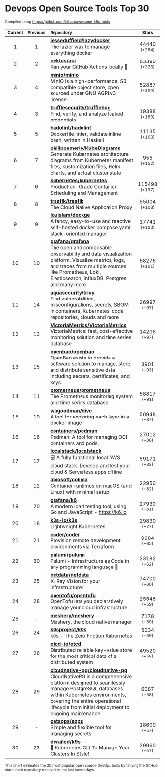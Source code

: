 # Devops Open Source Tools Top 30
<sup>Compiled using https://github.com/vilaca/awesome-k8s-tools</sup>
<div align="center">

|<sub>Current</sub>|<sub>Previous</sub>|<sub>Repository</sub>|<sub>Stars</sub>|
|:---:|:---:|:---|:---:|
|1|1|[**jesseduffield/lazydocker**](https://github.com/jesseduffield/lazydocker)<br/>The lazier way to manage everything docker|44440 <sup>(+294)</sup>|
|2|2|[**nektos/act**](https://github.com/nektos/act)<br/>Run your GitHub Actions locally 🚀|63390 <sup>(+223)</sup>|
|3|4|[**minio/minio**](https://github.com/minio/minio)<br/>MinIO is a high-performance, S3 compatible object store, open sourced under GNU AGPLv3 license.|52887 <sup>(+184)</sup>|
|4|3|[**trufflesecurity/trufflehog**](https://github.com/trufflesecurity/trufflehog)<br/>Find, verify, and analyze leaked credentials|19388 <sup>(+183)</sup>|
|5|5|[**hadolint/hadolint**](https://github.com/hadolint/hadolint)<br/>Dockerfile linter, validate inline bash, written in Haskell|11135 <sup>(+163)</sup>|
|6|7|[**philippemerle/KubeDiagrams**](https://github.com/philippemerle/KubeDiagrams)<br/>Generate Kubernetes architecture diagrams from Kubernetes manifest files, kustomization files, Helm charts, and actual cluster state|955 <sup>(+152)</sup>|
|7|6|[**kubernetes/kubernetes**](https://github.com/kubernetes/kubernetes)<br/>Production-Grade Container Scheduling and Management|115498 <sup>(+137)</sup>|
|8|8|[**traefik/traefik**](https://github.com/traefik/traefik)<br/>The Cloud Native Application Proxy|55004 <sup>(+108)</sup>|
|9|9|[**louislam/dockge**](https://github.com/louislam/dockge)<br/>A fancy, easy-to-use and reactive self-hosted docker compose.yaml stack-oriented manager|17741 <sup>(+103)</sup>|
|10|10|[**grafana/grafana**](https://github.com/grafana/grafana)<br/>The open and composable observability and data visualization platform. Visualize metrics, logs, and traces from multiple sources like Prometheus, Loki, Elasticsearch, InfluxDB, Postgres and many more. |68276 <sup>(+101)</sup>|
|11|14|[**aquasecurity/trivy**](https://github.com/aquasecurity/trivy)<br/>Find vulnerabilities, misconfigurations, secrets, SBOM in containers, Kubernetes, code repositories, clouds and more|26997 <sup>(+97)</sup>|
|12|13|[**VictoriaMetrics/VictoriaMetrics**](https://github.com/VictoriaMetrics/VictoriaMetrics)<br/>VictoriaMetrics: fast, cost-effective monitoring solution and time series database|14206 <sup>(+97)</sup>|
|13|15|[**openbao/openbao**](https://github.com/openbao/openbao)<br/>OpenBao exists to provide a software solution to manage, store, and distribute sensitive data including secrets, certificates, and keys.|3901 <sup>(+93)</sup>|
|14|11|[**prometheus/prometheus**](https://github.com/prometheus/prometheus)<br/>The Prometheus monitoring system and time series database.|58817 <sup>(+91)</sup>|
|15|19|[**wagoodman/dive**](https://github.com/wagoodman/dive)<br/>A tool for exploring each layer in a docker image|50948 <sup>(+87)</sup>|
|16|16|[**containers/podman**](https://github.com/containers/podman)<br/>Podman: A tool for managing OCI containers and pods.|27012 <sup>(+86)</sup>|
|17|17|[**localstack/localstack**](https://github.com/localstack/localstack)<br/>💻 A fully functional local AWS cloud stack. Develop and test your cloud & Serverless apps offline|59171 <sup>(+82)</sup>|
|18|12|[**abiosoft/colima**](https://github.com/abiosoft/colima)<br/>Container runtimes on macOS (and Linux) with minimal setup|22950 <sup>(+82)</sup>|
|19|20|[**grafana/k6**](https://github.com/grafana/k6)<br/>A modern load testing tool, using Go and JavaScript - https://k6.io|27930 <sup>(+81)</sup>|
|20|18|[**k3s-io/k3s**](https://github.com/k3s-io/k3s)<br/>Lightweight Kubernetes|29830 <sup>(+77)</sup>|
|21|21|[**coder/coder**](https://github.com/coder/coder)<br/>Provision remote development environments via Terraform|9984 <sup>(+65)</sup>|
|22|30|[**pulumi/pulumi**](https://github.com/pulumi/pulumi)<br/>Pulumi - Infrastructure as Code in any programming language 🚀|23182 <sup>(+62)</sup>|
|23|25|[**netdata/netdata**](https://github.com/netdata/netdata)<br/>X-Ray Vision for your infrastructure!|74700 <sup>(+60)</sup>|
|24|28|[**opentofu/opentofu**](https://github.com/opentofu/opentofu)<br/>OpenTofu lets you declaratively manage your cloud infrastructure.|25548 <sup>(+59)</sup>|
|25|-|[**meshery/meshery**](https://github.com/meshery/meshery)<br/>Meshery, the cloud native manager|7178 <sup>(+59)</sup>|
|26|24|[**k0sproject/k0s**](https://github.com/k0sproject/k0s)<br/>k0s - The Zero Friction Kubernetes|5034 <sup>(+59)</sup>|
|27|26|[**etcd-io/etcd**](https://github.com/etcd-io/etcd)<br/>Distributed reliable key-value store for the most critical data of a distributed system|49520 <sup>(+58)</sup>|
|28|29|[**cloudnative-pg/cloudnative-pg**](https://github.com/cloudnative-pg/cloudnative-pg)<br/>CloudNativePG is a comprehensive platform designed to seamlessly manage PostgreSQL databases within Kubernetes environments, covering the entire operational lifecycle from initial deployment to ongoing maintenance|6087 <sup>(+58)</sup>|
|29|-|[**getsops/sops**](https://github.com/getsops/sops)<br/>Simple and flexible tool for managing secrets|18600 <sup>(+57)</sup>|
|30|23|[**derailed/k9s**](https://github.com/derailed/k9s)<br/>🐶 Kubernetes CLI To Manage Your Clusters In Style!|29960 <sup>(+57)</sup>|


</div>

<sub>This chart estimates the 30 most popular open source DevOps tools by tallying the GitHub stars each repository received in the last seven days.</sub>
